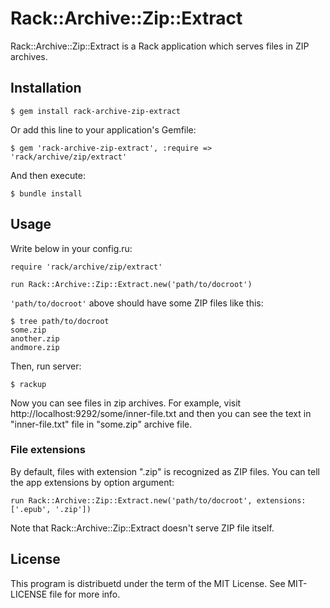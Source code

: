 Rack::Archive::Zip::Extract
===========================

Rack::Archive::Zip::Extract is a Rack application which serves files in ZIP archives.

Installation
------------

    $ gem install rack-archive-zip-extract

Or add this line to your application's Gemfile:

    $ gem 'rack-archive-zip-extract', :require => 'rack/archive/zip/extract'

And then execute:

    $ bundle install

Usage
-----

Write below in your config.ru:

    require 'rack/archive/zip/extract'
    
    run Rack::Archive::Zip::Extract.new('path/to/docroot')

`'path/to/docroot'` above should have some ZIP files like this:

    $ tree path/to/docroot
    some.zip
    another.zip
    andmore.zip

Then, run server:

    $ rackup

Now you can see files in zip archives. For example, visit http://localhost:9292/some/inner-file.txt and then you can see the text in "inner-file.txt" file in "some.zip" archive file.

### File extensions

By default, files with extension ".zip" is recognized as ZIP files.
You can tell the app extensions by option argument:

    run Rack::Archive::Zip::Extract.new('path/to/docroot', extensions: ['.epub', '.zip'])

Note that Rack::Archive::Zip::Extract doesn't serve ZIP file itself.

License
-------

This program is distribuetd under the term of the MIT License. See MIT-LICENSE file for more info.
